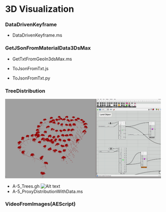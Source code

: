 # 3D Visualization


### DataDrivenKeyframe
* DataDrivenKeyframe.ms

### GetJSonFromMaterialData3DsMax

* GetTxtFromGeoIn3dsMax.ms

* ToJsonFromTxt.js

* ToJsonFromTxt.py


### TreeDistribution
![Alt text](/TreeDistribution/img/GHSide.gif?raw=true "grasshopper")
* A-5_Trees.gh
![Alt text](/TreeDistribution/img/maxSide.gif?raw=true "3ds max")
* A-5_ProxyDistributionWithData.ms



### VideoFromImages(AEScript)
